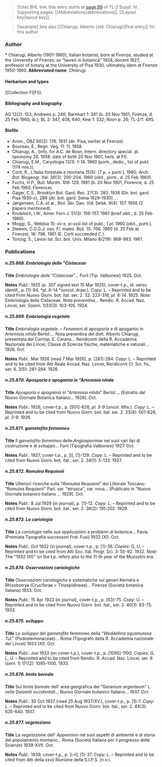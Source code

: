 > [!cite] BHL link: this entry starts at [page 99](https://www.biodiversitylibrary.org/page/33265776) of TL-2 Suppl. IV.
> Supporting pages: [[Abbreviations|abbreviations]], [[Layout key|layout key]].

> [!example] See also [[Chiarugi, Alberto {std. Chiarugi}|first entry]] for this author

### Author

\* Chiarugi, Alberto (1901-1960), Italian botanist, born at Firenze, studied at the University of Firenze, as "laureò in botanica" 1924, docent 1927, professor of botany at the University of Pisa 1930, ultimately idem at Firenze 1950-1960. 
**Abbreviated name**: *Chiarugi*

#### Herbarium and types

[[Collection FI|FI]].

#### Bibliography and biography

AG 12(2): 153; Andrews p. 246; Barnhart 1: 341 (b. 20 Nov 1901, Firenze, d. 25 Feb 1960, ib.); BL 2: 347, 406, 640; Kew 1: 532; Roon p. 26; TL-2/1: 495.

#### Biofile

- Anon., ÖBZ 80(2): 176. 1931 (dir. Pisa, earlier at Firenze).
- Boureau, E., Regn. Veg. 11: 11. 1958.
- Chiarugi, A., (info. for A.C. de Roon, Intern. directory special. pl. taxonomy 26. 1958: date of birth 20 Nov 1901, herb. at FI).
- Chiarugi, E.M., Caryologia 13(1): 1-14. 1960 (portr., dedic., list of publ. (174 nos.)).
- Corti, R., L'Italia forestale e montana 15(5): \[7 p. + portr.\]. 1960; Arch. Bot. Biogeogr. Ital. 36(3): 200-204. 1960 (obit., portr., d. 25 Feb 1960).
- Fuchs, H.P., Bull. Murith. 109: 129. 1991 (b. 20 Nov 1901, Florence, d. 25 Feb 1960, Florence).
- Gager, C.S., Brooklyn Bot. Gard. Rec. 27(3): 283. 1938 (Dir. bot. gard. Pisa 1930-x), 289 (dir. bot. gard. Siena 1929-1930).
- Jørgensen, C.A. et al., Biol. Skr. Dan. Vid. Selsk. 9(4): 157. 1958 (2 papers mentioned).
- Knobloch, I.W., Amer. Fern J. 51(3): 156-157. 1961 (brief obit., d. 25 Feb 1960).
- Moggi, G., Webbia 15: vii-x, xi-xxiii list of publ., *1 pl*. 1960 (obit., portr.).
- Steenis, C.G.G.J. van, Fl. males. Bull. 15: 706. 1960 (d. 25 Feb at Firenze), 16: 796. 1961 (E. Corti succeeded C.).
- Tonzig, S., Lavori Ist. Sci. bot. Univ. Milano 8(219): 968-983. 1961.

### Publications

##### n.25.868. Embriologia delle "Cistaceae

**Title**
*Embriologia delle "Cistaceae*"... Forli (Tip. Valbonesi) 1925. Oct.

**Notes**
*Publ*.: 1925 (p. 307 signed text 15 Mar 1925), cover-t.p., id. verso identif., p. \[1\]-94, *pl. 6-14 *(uncol. draw.). *Copy*: L. – Reprinted and to be cited from Nuovo Giorn. bot. ital. ser. 2. 32: 223-316, *pl. 6-14.* 1925.
*Note*: Embriologia delle Cistaceae. *Nota preventina*... Rendic. R. Accad. Naz. Lincei, ser. 5(sem. 1)33(3): 103-105. 1924.

##### n.25.869. Embriologia vegetale

**Title**
*Embriologia vegetale*. – *Fenomeni* di *aposporia* e di apogamio in *Artemisia nitida* Bertol.... Nota preventiva del dott. Alberto Chiarugi, presentata dal Corrisp. E. Carano... Rendiconti della R. Accademia Nazionale dei Lincei, Classe di Scienze fisiche, matematiche e naturali... 1926. Oct.

**Notes**
*Publ*.: Mar 1926 (read 7 Mar 1926), p. \[281\]-284. *Copy*: L. – Reprinted and to be cited from Atti Reale Accad. Naz. Lincei, Rendiconti Cl. Sci. fis., ser. 6. 3(5): 281-284. 1926.

##### n.25.870. Aposporia e apogamia in "Artemisia nitida

**Title**
*Aposporia e apogamia in "Artemisia nitida*" Bertol.... \[Estratto dal Nuovo Giornale Botanica Italiano... 1926\]. Oct.

**Notes**
*Publ*.: 1926, cover-t.p., p. \[501\]-626, *pl. 3-9* (uncol. liths.). *Copy*: L. – Reprinted and to be cited from Nuovo Giorn. bot. ital. ser. 2. 33(4): 501-626, *pl. 3-9.* 1926.

##### n.25.871. gametofito femmineo

**Title**
Il *gametofito femmineo* delle *Angiospermae* nei suoi vari tipi di costruzione e di sviluppo... Forli (Tipografia Valbonesi) 1927. Oct.

**Notes**
*Publ*.: 1927, cover-t.p., p. \[i\], \[1\]-129. *Copy*: L. – Reprinted and to be cited from Nuovo Giorn. bot. ital., ser. 2. 34(1): 5-133. 1927.

##### n.25.872. Romulea Requienii

**Title**
Ulteriori ricerche sulla "*Romulea Requienii*" del Littorale Toscano: "Romulea Requienii" Parl. var. "etrusca", var. nova... \[Publicato in "Nuovo Giornale botanico Italiano ... 1929\]. Oct.

**Notes**
*Publ*.: 8 Jul 1929 (in journal), p. \[1\]-12. *Copy*: L. – Reprinted and to be cited from Nuovo Giorn. bot. ital., ser. 2. 36(2): 191-202. 1929.

##### n.25.873. La cariologia

**Title**
*La cariologia* nelle *sue applicazioni* a problemi *di botanica*... Pavia (Premiata Tipografia successori Frat. Fusi) 1932 (XI). Oct.

**Notes**
*Publ*.: Oct 1932 (in journal), cover-t.p., p. \[1\]-38. *Copies*: G, U. – Reprinted and to be cited from Atti Soc. Ital. Progr. Sci. 3: 55-92. 1932.
*Note*: The "1932 (XI)" on the t.p. refers also to the 11-th year of the Mussolini era.

##### n.25.874. Osservazioni cariologiche

**Title**
*Osservazioni cariologiche* e sistematiche sui generi Kernera e Rhizobotrya (Cruciferae = Thlaspidineae)... Firenze (Società botanica italiana) 1933. Oct.

**Notes**
*Publ*.: 15 Apr 1933 (in journal), cover-t.p., p. \[63\]-75. *Copy*: U. – Reprinted and to be cited from Nuovo Giorn. bot. ital., ser. 2. 40(1): 63-75. 1933.

##### n.25.875. sviluppo

**Title**
Lo *sviluppo* del *gametofito* femmineo della "*Weddellina squamulosa Tul*." (Podostemonaceae)... Roma (Tipografo della R. Accademia nazionale dei Lincei) 1933 (XI). Oct.

**Notes**
*Publ*.: Jun 1933 (on cover-t.p.), cover-t.p., p. \[1095\]-1100. *Copies*: G, L, U. – Reprinted and to be cited from Rendic. R. Accad. Naz. Lincei, ser. 6 (sem. 1) 17(12): 1095-1100. 1933.

##### n.25.876. limite boreale

**Title**
Sul *limite boreale* dell' area geografica del "Geranium argenteum" L. *nelle Dolomiti occidentali*... Nuovo Giornale botanico Italiano... 1937. Oct.

**Notes**
*Publ*.: 30 Oct 1937 (read 25 Aug 1937/XV.), cover-t.p., p. \[1\]-7. *Copy*: L. – Reprinted and to be cited from Nuovo Giorn. bot. ital., ser. 2. 44(3): 635-640. 1937.

##### n.25.877. vegetazione

**Title**
La *vegetazione* dell' *Appennino* nei suoi aspetti di ambiente e di storia del popolamento montano... Roma (Società Italiana per il progresso delle Scienze) 1939-XVII. Oct.

**Notes**
*Publ*.: 1939, cover-t.p., p. \[i-ii\], \[1\]-37. *Copy*: L. – Reprinted and to be cited from Atti della xxvii Riunione della S.I.P.S. (n.v.).

